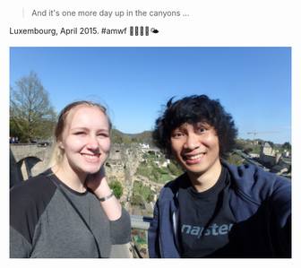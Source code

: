 > And it's one more day up in the canyons ...

Luxembourg, April 2015. #amwf 👧🏼👦🏻🌤

![](GK20150418.jpg)
